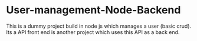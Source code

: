 # User-management-Node-Backend
This is a dummy project build in node js which manages a user (basic crud). Its a API front end is another project which uses this API as a back end.
